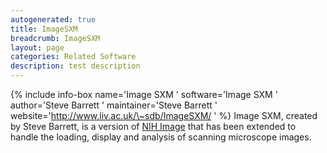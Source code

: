 ```yaml
---
autogenerated: true
title: ImageSXM
breadcrumb: ImageSXM
layout: page
categories: Related Software
description: test description
---
```


{% include info-box name='Image SXM ' software='Image SXM ' author='Steve Barrett ' maintainer='Steve Barrett ' website='http://www.liv.ac.uk/\~sdb/ImageSXM/ ' %} Image SXM, created by Steve Barrett, is a version of [NIH Image](NIH_Image "wikilink") that has been extended to handle the loading, display and analysis of scanning microscope images.


